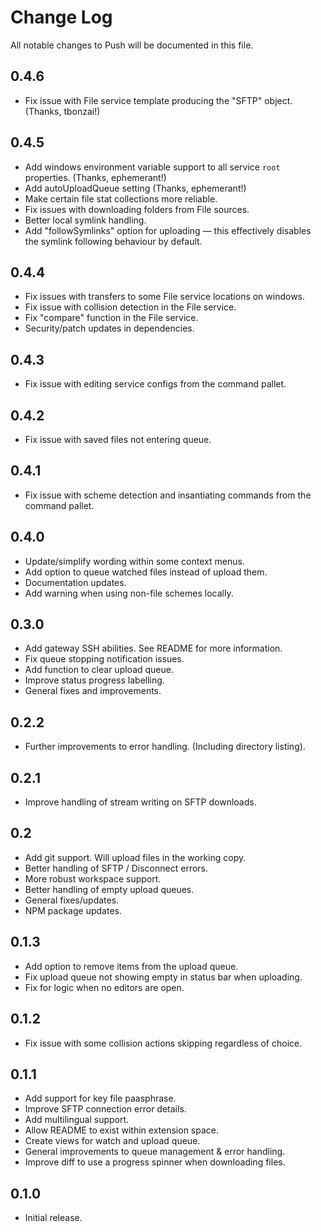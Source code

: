 # Change Log
All notable changes to Push will be documented in this file.

## 0.4.6
 - Fix issue with File service template producing the "SFTP" object. (Thanks, tbonzai!)

## 0.4.5
 - Add windows environment variable support to all service `root` properties. (Thanks, ephemerant!)
 - Add autoUploadQueue setting (Thanks, ephemerant!)
 - Make certain file stat collections more reliable.
 - Fix issues with downloading folders from File sources.
 - Better local symlink handling.
 - Add "followSymlinks" option for uploading — this effectively disables the symlink following behaviour by default.

## 0.4.4
 - Fix issues with transfers to some File service locations on windows.
 - Fix issue with collision detection in the File service.
 - Fix "compare" function in the File service.
 - Security/patch updates in dependencies.

## 0.4.3
 - Fix issue with editing service configs from the command pallet.

## 0.4.2
 - Fix issue with saved files not entering queue.

## 0.4.1
 - Fix issue with scheme detection and insantiating commands from the command pallet.

## 0.4.0
 - Update/simplify wording within some context menus.
 - Add option to queue watched files instead of upload them.
 - Documentation updates.
 - Add warning when using non-file schemes locally.

## 0.3.0
 - Add gateway SSH abilities. See README for more information.
 - Fix queue stopping notification issues.
 - Add function to clear upload queue.
 - Improve status progress labelling.
 - General fixes and improvements.

## 0.2.2
 - Further improvements to error handling. (Including directory listing).

## 0.2.1
 - Improve handling of stream writing on SFTP downloads.

## 0.2
 - Add git support. Will upload files in the working copy.
 - Better handling of SFTP / Disconnect errors.
 - More robust workspace support.
 - Better handling of empty upload queues.
 - General fixes/updates.
 - NPM package updates.

## 0.1.3
 - Add option to remove items from the upload queue.
 - Fix upload queue not showing empty in status bar when uploading.
 - Fix for logic when no editors are open.

## 0.1.2
 - Fix issue with some collision actions skipping regardless of choice.

## 0.1.1
- Add support for key file paasphrase.
- Improve SFTP connection error details.
- Add multilingual support.
- Allow README to exist within extension space.
- Create views for watch and upload queue.
- General improvements to queue management & error handling.
- Improve diff to use a progress spinner when downloading files.

## 0.1.0
- Initial release.
